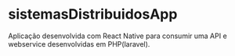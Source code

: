 # sistemasDistribuidosApp
Aplicação desenvolvida com React Native para consumir uma API e webservice desenvolvidas em PHP(laravel).
